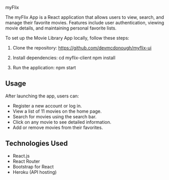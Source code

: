myFlix

The myFlix App is a React application that allows users to view, search, and manage their favorite movies. Features include user authentication, viewing movie details, and maintaining personal favorite lists.

To set up the Movie Library App locally, follow these steps:
1. Clone the repository:
https://github.com/devmcdonough/myflix-ui

2. Install dependencies:
cd myflix-client
npm install 

3. Run the application:
npm start

## Usage
After launching the app, users can:
- Register a new account or log in.
- View a list of 11 movies on the home page.
- Search for movies using the search bar.
- Click on any movie to see detailed information.
- Add or remove movies from their favorites.

## Technologies Used
- React.js
- React Router
- Bootstrap for React
- Heroku (API hosting)

